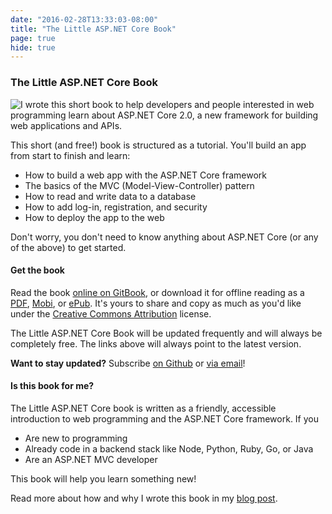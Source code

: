 ```yaml
---
date: "2016-02-28T13:33:03-08:00"
title: "The Little ASP.NET Core Book"
page: true
hide: true
---
```


### The Little ASP.NET Core Book

<img src="/img/little-aspnetcore-book-mock.png" class="headshot" style="float: left">

I wrote this short book to help developers and people interested in web programming learn about ASP.NET Core 2.0, a new framework for building web applications and APIs.

This short (and free!) book is structured as a tutorial. You'll build an app from start to finish and learn:

* How to build a web app with the ASP.NET Core framework
* The basics of the MVC (Model-View-Controller) pattern
* How to read and write data to a database
* How to add log-in, registration, and security
* How to deploy the app to the web

Don't worry, you don't need to know anything about ASP.NET Core (or any of the above) to get started.


#### Get the book

Read the book <a href="https://nbarbettini.gitbooks.io/little-asp-net-core-book/content/" target="_blank"
    onclick="sendClickEvent('little-aspnetcore-book-online');">online on GitBook</a>, or download it for offline reading as a <a href="https://s3.amazonaws.com/recaffeinate-files/LittleAspNetCoreBook.pdf" target="_blank"
    onclick="sendClickEvent('little-aspnetcore-book-pdf');">PDF</a>, <a href="https://www.gitbook.com/download/mobi/book/nbarbettini/little-asp-net-core-book"
    onclick="sendClickEvent('little-aspnetcore-book-mobi');">Mobi</a>, or <a href="https://www.gitbook.com/download/epub/book/nbarbettini/little-asp-net-core-book" 
    onclick="sendClickEvent('little-aspnetcore-book-epub');">ePub</a>. It's yours to share and copy as much as you'd like under the [Creative Commons Attribution](https://creativecommons.org/licenses/by/4.0/) license.

The Little ASP.NET Core Book will be updated frequently and will always be completely free. The links above will always point to the latest version.

**Want to stay updated?** Subscribe [on Github](https://github.com/nbarbettini/little-aspnetcore-book) or <a href="http://eepurl.com/cXACob" target="_blank">via email</a>!


#### Is this book for me?

The Little ASP.NET Core book is written as a friendly, accessible introduction to web programming and the ASP.NET Core framework. If you

* Are new to programming
* Already code in a backend stack like Node, Python, Ruby, Go, or Java
* Are an ASP.NET MVC developer

This book will help you learn something new!

Read more about how and why I wrote this book in my [blog post](/post/introducing-little-aspnetcore-book/).
